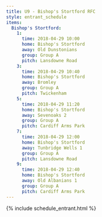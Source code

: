 ```yaml
---
title: U9 - Bishop's Stortford RFC
style: entrant_schedule
items:
  Bishop's Stortford:
    1:
      time: 2018-04-29 10:00
      home: Bishop's Stortford
      away: Old Dunstonians
      group: Group A
      pitch: Lansdowne Road
    3:
      time: 2018-04-29 10:40
      home: Bishop's Stortford
      away: Bromley
      group: Group A
      pitch: Twickenham
    5:
      time: 2018-04-29 11:20
      home: Bishop's Stortford
      away: Sevenoaks 2
      group: Group A
      pitch: Cardiff Arms Park
    7:
      time: 2018-04-29 12:00
      home: Bishop's Stortford
      away: Tunbridge Wells 1
      group: Group A
      pitch: Lansdowne Road
    9:
      time: 2018-04-29 12:40
      home: Bishop's Stortford
      away: Old Albanians 1
      group: Group A
      pitch: Cardiff Arms Park
---
```


{% include schedule_entrant.html %}
